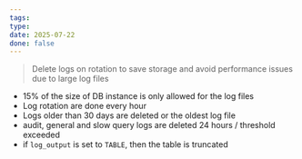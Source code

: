```yaml
---
tags: 
type: 
date: 2025-07-22
done: false
---
```

> Delete logs on rotation to save storage and avoid performance issues due to large log files
- 15% of the size of DB instance is only allowed for the log files
- Log rotation are done every hour
- Logs older than 30 days are deleted or the oldest log file 
- audit, general and slow query logs are deleted 24 hours / threshold exceeded
- if `log_output` is set to `TABLE`, then the table is truncated